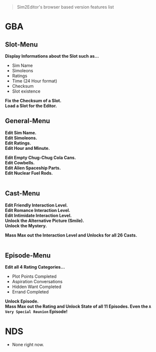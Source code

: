 > Sim2Editor's browser based version features list

# GBA
## Slot-Menu
<b>Display Informations about the Slot such as...</b>
<ul>
	<li>Sim Name</li>
	<li>Simoleons</li>
	<li>Ratings</li>
	<li>Time (24 Hour format)</li>
	<li>Checksum</li>
	<li>Slot existence</li>
</ul>

<b>Fix the Checksum of a Slot.</b><br>
<b>Load a Slot for the Editor.</b><br>

## General-Menu
<b>Edit Sim Name.</b><br>
<b>Edit Simoleons.</b><br>
<b>Edit Ratings.</b><br>
<b>Edit Hour and Minute.</b><br>

<b>Edit Empty Chug-Chug Cola Cans.</b><br>
<b>Edit Cowbells.</b><br>
<b>Edit Alien Spaceship Parts.</b><br>
<b>Edit Nuclear Fuel Rods.</b><br><br>

## Cast-Menu
<b>Edit Friendly Interaction Level.</b><br>
<b>Edit Romance Interaction Level.</b><br>
<b>Edit Intimidate Interaction Level.</b><br>
<b>Unlock the Alternative Picture (Smile).</b><br>
<b>Unlock the Mystery.</b><br>

<b>Mass Max out the Interaction Level and Unlocks for all 26 Casts.</b><br><br>


## Episode-Menu
<b>Edit all 4 Rating Categories...</b>
<ul>
	<li>Plot Points Completed</li>
	<li>Aspiration Conversations</li>
	<li>Hidden Want Completed</li>
	<li>Errand Completed</li>
</ul>

<b>Unlock Episode.</b><br>
<b>Mass Max out the Rating and Unlock State of all 11 Episodes. Even the `A Very Special Reunion` Episode!</b>


# NDS
- None right now.